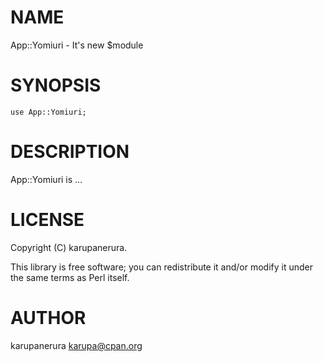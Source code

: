 # NAME

App::Yomiuri - It's new $module

# SYNOPSIS

    use App::Yomiuri;

# DESCRIPTION

App::Yomiuri is ...

# LICENSE

Copyright (C) karupanerura.

This library is free software; you can redistribute it and/or modify
it under the same terms as Perl itself.

# AUTHOR

karupanerura <karupa@cpan.org>
